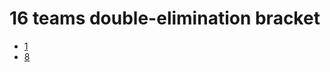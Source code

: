 # 16 teams double-elimination bracket
* [1](https://kamiya10.github.io/tournament-bracket-16-de/1/bracket.html)
* [8](https://kamiya10.github.io/tournament-bracket-16-de/8/bracket.html)
